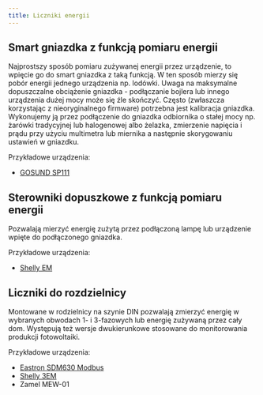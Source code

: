 ```yaml
---
title: Liczniki energii
---
```


## Smart gniazdka z funkcją pomiaru energii

Najprostszy sposób pomiaru zużywanej energii przez urządzenie, to wpięcie go do smart gniazdka z taką funkcją. W ten sposób mierzy się pobór energii jednego urządzenia np. lodówki.
Uwaga na maksymalne dopuszczalne obciążenie gniazdka - podłączanie bojlera lub innego urządzenia dużej mocy może się źle skończyć.
Często (zwłaszcza korzystając z nieoryginalnego firmware) potrzebna jest kalibracja gniazdka. Wykonujemy ją przez podłączenie do gniazdka odbiornika o stałej mocy np. żarówki tradycyjnej lub halogenowej albo żelazka, zmierzenie napięcia i prądu przy użyciu multimetra lub miernika a następnie skorygowaniu ustawień w gniazdku.

Przykładowe urządzenia:

- [GOSUND SP111](../sprzet/producenci/Gosund/GOSUND-SP111)

## Sterowniki dopuszkowe z funkcją pomiaru energii

Pozwalają mierzyć energię zużytą przez podłączoną lampę lub urządzenie wpięte do podłączonego gniazdka.

Przykładowe urządzenia:

- [Shelly EM](../sprzet/producenci/Shelly/Shelly-EM)

## Liczniki do rozdzielnicy

Montowane w rodzielnicy na szynie DIN pozwalają zmierzyć energię w wybranych obwodach 1- i 3-fazowych lub energię zużywaną przez cały dom. Występują też wersje dwukierunkowe stosowane do monitorowania produkcji fotowoltaiki.

Przykładowe urządzenia:

- [Eastron SDM630 Modbus](../sprzet/producenci/Eastron/Eastron-SDM630-Modbus)
- [Shelly 3EM](../sprzet/producenci/Shelly/Shelly-3EM)
- Zamel MEW-01
